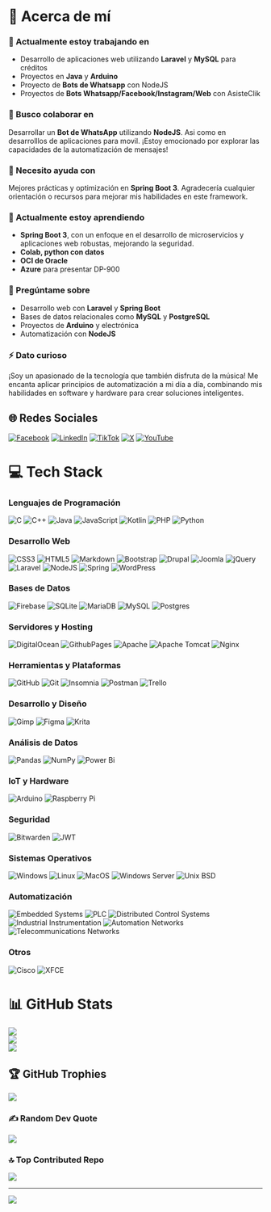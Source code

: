 # 💫 Acerca de mí

### 🔭 Actualmente estoy trabajando en
- Desarrollo de aplicaciones web utilizando **Laravel** y **MySQL** para créditos
- Proyectos en **Java** y **Arduino**
- Proyecto de **Bots de Whatsapp** con NodeJS
- Proyectos de **Bots Whatsapp/Facebook/Instagram/Web** con AsisteClik

### 👯 Busco colaborar en
Desarrollar un **Bot de WhatsApp** utilizando **NodeJS**. Asi como en desarrolllos de aplicaciones para movil. ¡Estoy emocionado por explorar las capacidades de la automatización de mensajes!

### 🤝 Necesito ayuda con
Mejores prácticas y optimización en **Spring Boot 3**. Agradecería cualquier orientación o recursos para mejorar mis habilidades en este framework.

### 🌱 Actualmente estoy aprendiendo
- **Spring Boot 3**, con un enfoque en el desarrollo de microservicios y aplicaciones web robustas, mejorando la seguridad.
- **Colab, python con datos**
- **OCI de Oracle**
- **Azure** para presentar DP-900

### 💬 Pregúntame sobre
- Desarrollo web con **Laravel** y **Spring Boot**
- Bases de datos relacionales como **MySQL** y **PostgreSQL**
- Proyectos de **Arduino** y electrónica
- Automatización con **NodeJS**

### ⚡ Dato curioso
¡Soy un apasionado de la tecnología que también disfruta de la música! Me encanta aplicar principios de automatización a mi día a día, combinando mis habilidades en software y hardware para crear soluciones inteligentes.


## 🌐 Redes Sociales

[![Facebook](https://img.shields.io/badge/Facebook-%231877F2.svg?logo=Facebook&logoColor=white)](https://facebook.com/sanchezluys) 
[![LinkedIn](https://img.shields.io/badge/LinkedIn-%230077B5.svg?logo=linkedin&logoColor=white)](https://linkedin.com/in/sanchezluys) 
[![TikTok](https://img.shields.io/badge/TikTok-%23000000.svg?logo=TikTok&logoColor=white)](https://tiktok.com/@sanchezluys) 
[![X](https://img.shields.io/badge/X-black.svg?logo=X&logoColor=white)](https://x.com/sanchezluys) 
[![YouTube](https://img.shields.io/badge/YouTube-%23FF0000.svg?logo=YouTube&logoColor=white)](https://youtube.com/@sanchezluys)



# 💻 Tech Stack

### Lenguajes de Programación
![C](https://img.shields.io/badge/c-%2300599C.svg?style=for-the-badge&logo=c&logoColor=white) 
![C++](https://img.shields.io/badge/c++-%2300599C.svg?style=for-the-badge&logo=c%2B%2B&logoColor=white) 
![Java](https://img.shields.io/badge/java-%23ED8B00.svg?style=for-the-badge&logo=openjdk&logoColor=white) 
![JavaScript](https://img.shields.io/badge/javascript-%23323330.svg?style=for-the-badge&logo=javascript&logoColor=%23F7DF1E) 
![Kotlin](https://img.shields.io/badge/kotlin-%237F52FF.svg?style=for-the-badge&logo=kotlin&logoColor=white) 
![PHP](https://img.shields.io/badge/php-%23777BB4.svg?style=for-the-badge&logo=php&logoColor=white) 
![Python](https://img.shields.io/badge/python-3670A0?style=for-the-badge&logo=python&logoColor=ffdd54)

### Desarrollo Web

![CSS3](https://img.shields.io/badge/css3-%231572B6.svg?style=for-the-badge&logo=css3&logoColor=white) 
![HTML5](https://img.shields.io/badge/html5-%23E34F26.svg?style=for-the-badge&logo=html5&logoColor=white) 
![Markdown](https://img.shields.io/badge/markdown-%23000000.svg?style=for-the-badge&logo=markdown&logoColor=white) 
![Bootstrap](https://img.shields.io/badge/bootstrap-%238511FA.svg?style=for-the-badge&logo=bootstrap&logoColor=white) 
![Drupal](https://img.shields.io/badge/drupal-%230678BE.svg?style=for-the-badge&logo=drupal&logoColor=white) 
![Joomla](https://img.shields.io/badge/joomla-%235091CD.svg?style=for-the-badge&logo=joomla&logoColor=white) 
![jQuery](https://img.shields.io/badge/jquery-%230769AD.svg?style=for-the-badge&logo=jquery&logoColor=white) 
![Laravel](https://img.shields.io/badge/laravel-%23FF2D20.svg?style=for-the-badge&logo=laravel&logoColor=white) 
![NodeJS](https://img.shields.io/badge/node.js-6DA55F?style=for-the-badge&logo=node.js&logoColor=white) 
![Spring](https://img.shields.io/badge/spring-%236DB33F.svg?style=for-the-badge&logo=spring&logoColor=white) 
![WordPress](https://img.shields.io/badge/WordPress-%23117AC9.svg?style=for-the-badge&logo=WordPress&logoColor=white)

### Bases de Datos
![Firebase](https://img.shields.io/badge/firebase-%23039BE5.svg?style=for-the-badge&logo=firebase) 
![SQLite](https://img.shields.io/badge/sqlite-%2307405e.svg?style=for-the-badge&logo=sqlite&logoColor=white) 
![MariaDB](https://img.shields.io/badge/MariaDB-003545?style=for-the-badge&logo=mariadb&logoColor=white) 
![MySQL](https://img.shields.io/badge/mysql-4479A1.svg?style=for-the-badge&logo=mysql&logoColor=white) 
![Postgres](https://img.shields.io/badge/postgres-%23316192.svg?style=for-the-badge&logo=postgresql&logoColor=white)

### Servidores y Hosting
![DigitalOcean](https://img.shields.io/badge/DigitalOcean-%230167ff.svg?style=for-the-badge&logo=digitalOcean&logoColor=white) 
![GithubPages](https://img.shields.io/badge/github%20pages-121013?style=for-the-badge&logo=github&logoColor=white) 
![Apache](https://img.shields.io/badge/apache-%23D42029.svg?style=for-the-badge&logo=apache&logoColor=white) 
![Apache Tomcat](https://img.shields.io/badge/apache%20tomcat-%23F8DC75.svg?style=for-the-badge&logo=apache-tomcat&logoColor=black) 
![Nginx](https://img.shields.io/badge/nginx-%23009639.svg?style=for-the-badge&logo=nginx&logoColor=white)

### Herramientas y Plataformas
![GitHub](https://img.shields.io/badge/github-%23121011.svg?style=for-the-badge&logo=github&logoColor=white) 
![Git](https://img.shields.io/badge/git-%23F05033.svg?style=for-the-badge&logo=git&logoColor=white) 
![Insomnia](https://img.shields.io/badge/Insomnia-black?style=for-the-badge&logo=insomnia&logoColor=5849BE) 
![Postman](https://img.shields.io/badge/Postman-FF6C37?style=for-the-badge&logo=postman&logoColor=white) 
![Trello](https://img.shields.io/badge/Trello-%23026AA7.svg?style=for-the-badge&logo=Trello&logoColor=white)

### Desarrollo y Diseño
![Gimp](https://img.shields.io/badge/Gimp-657D8B?style=for-the-badge&logo=gimp&logoColor=FFFFFF) 
![Figma](https://img.shields.io/badge/figma-%23F24E1E.svg?style=for-the-badge&logo=figma&logoColor=white) 
![Krita](https://img.shields.io/badge/Krita-203759?style=for-the-badge&logo=krita&logoColor=EEF37B)

### Análisis de Datos
![Pandas](https://img.shields.io/badge/pandas-%23150458.svg?style=for-the-badge&logo=pandas&logoColor=white) 
![NumPy](https://img.shields.io/badge/numpy-%23013243.svg?style=for-the-badge&logo=numpy&logoColor=white) 
![Power Bi](https://img.shields.io/badge/power_bi-F2C811?style=for-the-badge&logo=powerbi&logoColor=black)

### IoT y Hardware
![Arduino](https://img.shields.io/badge/-Arduino-00979D?style=for-the-badge&logo=Arduino&logoColor=white) 
![Raspberry Pi](https://img.shields.io/badge/-RaspberryPi-C51A4A?style=for-the-badge&logo=Raspberry-Pi)

### Seguridad
![Bitwarden](https://img.shields.io/badge/bitwarden-%23175DDC.svg?style=for-the-badge&logo=bitwarden&logoColor=white) 
![JWT](https://img.shields.io/badge/JWT-black?style=for-the-badge&logo=JSON%20web%20tokens)

### Sistemas Operativos
![Windows](https://img.shields.io/badge/Windows-%230078D6.svg?style=for-the-badge&logo=windows&logoColor=white)
![Linux](https://img.shields.io/badge/Linux-FCC624?style=for-the-badge&logo=linux&logoColor=black)
![MacOS](https://img.shields.io/badge/MacOS-000000?style=for-the-badge&logo=apple&logoColor=white)
![Windows Server](https://img.shields.io/badge/Windows%20Server-0078D4?style=for-the-badge&logo=windows&logoColor=white)
![Unix BSD](https://img.shields.io/badge/Unix%20BSD-0033A0?style=for-the-badge&logo=freebsd&logoColor=white)

### Automatización
![Embedded Systems](https://img.shields.io/badge/-Sistemas%20Embebidos-00979D?style=for-the-badge&logo=arduino&logoColor=white)
![PLC](https://img.shields.io/badge/-PLC%20Control%20Systems-FFA500?style=for-the-badge&logo=siemens&logoColor=white)
![Distributed Control Systems](https://img.shields.io/badge/-Sistemas%20de%20Control%20Distribuido-007396?style=for-the-badge&logo=java&logoColor=white)
![Industrial Instrumentation](https://img.shields.io/badge/-Instrumentación%20Industrial-00A1F1?style=for-the-badge&logo=raspberrypi&logoColor=white)
![Automation Networks](https://img.shields.io/badge/-Redes%20de%20Automatización-8B0000?style=for-the-badge&logo=cisco&logoColor=white)
![Telecommunications Networks](https://img.shields.io/badge/-Redes%20de%20Telecomunicaciones-000080?style=for-the-badge&logo=verizon&logoColor=white)



### Otros
![Cisco](https://img.shields.io/badge/cisco-%23049fd9.svg?style=for-the-badge&logo=cisco&logoColor=black) 
![XFCE](https://img.shields.io/badge/XFCE-%232284F2.svg?style=for-the-badge&logo=xfce&logoColor=white)

# 📊 GitHub Stats
![](https://github-readme-stats.vercel.app/api?username=sanchezluys&theme=dark&hide_border=false&include_all_commits=true&count_private=true)<br/>
![](https://github-readme-streak-stats.herokuapp.com/?user=sanchezluys&theme=dark&hide_border=false)<br/>
![](https://github-readme-stats.vercel.app/api/top-langs/?username=sanchezluys&theme=dark&hide_border=false&include_all_commits=true&count_private=true&layout=compact)

## 🏆 GitHub Trophies
![](https://github-profile-trophy.vercel.app/?username=sanchezluys&theme=radical&no-frame=false&no-bg=true&margin-w=4)

### ✍️ Random Dev Quote
![](https://quotes-github-readme.vercel.app/api?type=horizontal&theme=radical)

### 🔝 Top Contributed Repo
![](https://github-contributor-stats.vercel.app/api?username=sanchezluys&limit=5&theme=dark&combine_all_yearly_contributions=true)

---
[![](https://visitcount.itsvg.in/api?id=sanchezluys&icon=0&color=0)](https://visitcount.itsvg.in)

<!-- Proudly created with GPRM ( https://gprm.itsvg.in ) -->
